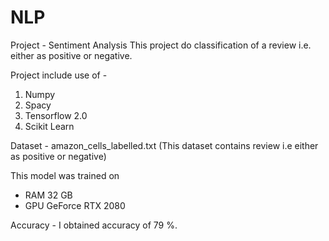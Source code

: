 # NLP

Project - Sentiment Analysis
This project do classification of a review i.e. either as positive or negative.

Project include use of - 
1. Numpy
2. Spacy
3. Tensorflow 2.0
4. Scikit Learn

Dataset - 
amazon_cells_labelled.txt (This dataset contains review i.e either as positive or negative)

This model was trained on
- RAM 32 GB
- GPU GeForce RTX 2080

Accuracy -
I obtained accuracy of 79 %.







